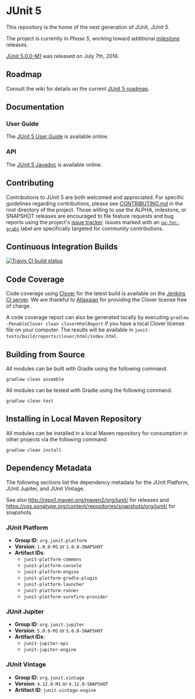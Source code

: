# JUnit 5

This repository is the home of the next generation of JUnit, _JUnit 5_.

The project is currently in _Phase 5_, working toward additional [_milestone_](https://github.com/junit-team/junit5/milestones/5.0%20M2) releases.

[JUnit 5.0.0-M1](https://github.com/junit-team/junit5/releases/tag/r5.0.0-M1)
was released on July 7th, 2016.

## Roadmap

Consult the wiki for details on the current [JUnit 5 roadmap](https://github.com/junit-team/junit5/wiki#roadmap).

## Documentation

### User Guide

The [JUnit 5 User Guide] is available online.

### API

The [JUnit 5 Javadoc] is available online.

## Contributing

Contributions to JUnit 5 are both welcomed and appreciated. For specific guidelines
regarding contributions, please see [CONTRIBUTING.md] in the root directory of the
project. Those willing to use the ALPHA, milestone, or SNAPSHOT releases are encouraged
to file feature requests and bug reports using the project's
[issue tracker](https://github.com/junit-team/junit5/issues). Issues marked with an
<a href="https://github.com/junit-team/junit5/issues?q=is%3Aissue+is%3Aopen+label%3Aup-for-grabs">`up-for-grabs`</a>
label are specifically targeted for community contributions.

## Continuous Integration Builds

[![Travis CI build status](https://travis-ci.org/junit-team/junit5.svg?branch=master)](https://travis-ci.org/junit-team/junit5)

## Code Coverage

Code coverage using [Clover] for the latest build is available on the [Jenkins CI server].
We are thankful to [Atlassian] for providing the Clover license free of charge.

A code coverage report can also be generated locally by executing
`gradlew -PenableClover clean cloverHtmlReport` if you have a local Clover license file
on your computer. The results will be available in
`junit-tests/build/reports/clover/html/index.html`.


## Building from Source

All modules can be built with Gradle using the following command.

```
gradlew clean assemble
```

All modules can be tested with Gradle using the following command.

```
gradlew clean test
```

## Installing in Local Maven Repository

All modules can be installed in a local Maven repository for consumption in other projects via the following command.

```
gradlew clean install
```

## Dependency Metadata

The following sections list the dependency metadata for the JUnit Platform, JUnit
Jupiter, and JUnit Vintage.

See also <http://repo1.maven.org/maven2/org/junit/> for releases and <https://oss.sonatype.org/content/repositories/snapshots/org/junit/> for snapshots.

### JUnit Platform

- **Group ID**: `org.junit.platform`
- **Version**: `1.0.0-M1` or `1.0.0-SNAPSHOT`
- **Artifact IDs**:
  - `junit-platform-commons`
  - `junit-platform-console`
  - `junit-platform-engine`
  - `junit-platform-gradle-plugin`
  - `junit-platform-launcher`
  - `junit-platform-runner`
  - `junit-platform-surefire-provider`

### JUnit Jupiter

- **Group ID**: `org.junit.jupiter`
- **Version**: `5.0.0-M1` or `5.0.0-SNAPSHOT`
- **Artifact IDs**:
  - `junit-jupiter-api`
  - `junit-jupiter-engine`

### JUnit Vintage

- **Group ID**: `org.junit.vintage`
- **Version**: `4.12.0-M1` or `4.12.0-SNAPSHOT`
- **Artifact ID**: `junit-vintage-engine`


[Atlassian]: https://www.atlassian.com/
[Clover]: https://www.atlassian.com/software/clover/
[CONTRIBUTING.md]: https://github.com/junit-team/junit5/blob/master/CONTRIBUTING.md
[Jenkins CI server]: https://junit.ci.cloudbees.com/job/JUnit5/lastSuccessfulBuild/clover-report/
[JUnit 5 Javadoc]: http://junit.org/junit5/docs/current/api/
[JUnit 5 User Guide]: http://junit.org/junit5/docs/current/user-guide/
[Prototype]: https://github.com/junit-team/junit5/wiki/Prototype
[Twitter]: https://twitter.com/junitlambda
